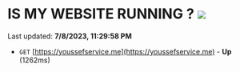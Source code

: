 # IS MY WEBSITE RUNNING ? [![](https://img.shields.io/static/v1?label=Sponsor&message=%E2%9D%A4&logo=GitHub&color=%23fe8e86)](https://github.com/sponsors/<username>)

Last updated: **7/8/2023, 11:29:58 PM**

- `GET` [https://youssefservice.me](https://youssefservice.me) - **Up** (1262ms)

